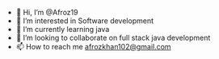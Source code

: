 - 👋 Hi, I’m @Afroz19
- 👀 I’m interested in Software development
- 🌱 I’m currently learning java
- 💞️ I’m looking to collaborate on full stack java development
- 📫 How to reach me afrozkhan102@gmail.com

<!---
Afroz19/Afroz19 is a ✨ special ✨ repository because its `README.md` (this file) appears on your GitHub profile.
You can click the Preview link to take a look at your changes.
--->
